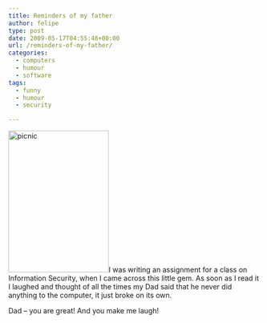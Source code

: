 ```yaml
---
title: Reminders of my father
author: felipe
type: post
date: 2009-05-17T04:55:48+00:00
url: /reminders-of-my-father/
categories:
  - computers
  - humour
  - software
tags:
  - funny
  - humour
  - security

---
```

<img class="alignright size-full wp-image-299" title="picnic" src="http://www.felipe.com.au/blog/wp-content/uploads/2009/05/02_nb_poster_change_management_2_no_logo_200.jpg" alt="picnic" width="200" height="283" />I was writing an assignment for a class on Information Security, when I came across this little gem. As soon as I read it I laughed and thought of all the times my Dad said that he never did anything to the computer, it just broke on its own.

Dad &#8211; you are great! And you make me laugh!